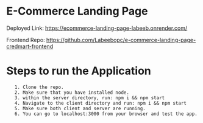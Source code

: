 # E-Commerce Landing Page
  Deployed Link: https://ecommerce-landing-page-labeeb.onrender.com/

  Frontend Repo: https://github.com/Labeebopc/e-commerce-landing-page-credmart-frontend

 # Steps to run the Application
       1. Clone the repo.
       2. Make sure that you have installed node.
       3. within the server directory, run: npm i && npm start
       4. Navigate to the client directory and run: npm i && npm start
       5. Make sure both client and server are running.
       6. You can go to localhost:3000 from your browser and test the app.
       
